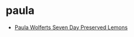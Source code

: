 # paula

 * [Paula Wolferts Seven Day Preserved Lemons](index/p/paula-wolferts-seven-day-preserved-lemons-15336.json)
